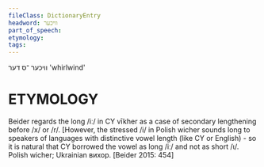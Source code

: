 ```yaml
---
fileClass: DictionaryEntry
headword: וויכער
part_of_speech: 
etymology: 
tags: 
---
```

וויכער
־ס
דער
'whirlwind'

ETYMOLOGY
===========
Beider regards the long /iː/ in CY vīkher as a case of secondary lengthening before /x/ or /r/. 
[However, the stressed /i/ in Polish wicher sounds long to speakers of languages with distinctive vowel length (like CY or English) - so it is natural that CY borrowed the vowel as long /iː/ and not as short /ɩ/.
Polish wicher; Ukrainian вихор. 
[Beider 2015: 454]